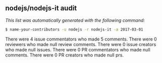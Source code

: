 ## nodejs/nodejs-it audit

_This list was automatically generated with the following command:_

```sh
$ name-your-contributors -u nodejs -r nodejs-it -a 2017-03-01
```

There were 4 issue commentators who made 5 comments.
There were 0 reviewers who made null review comments.
There were 0 issue creators who made null issues.
There were 0 PR commentators who made null comments.
There were 0 PR creators who made null prs.

